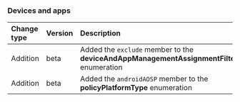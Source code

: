 ### Devices and apps

| **Change type** | **Version** | **Description** |
|:---|:---|:---|
|Addition|beta|Added the `exclude` member to the **deviceAndAppManagementAssignmentFilterType** enumeration|
|Addition|beta|Added the `androidAOSP` member to the **policyPlatformType** enumeration|
